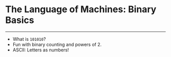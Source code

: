 # The Language of Machines: Binary Basics

---

- What is `101010`?
- Fun with binary counting and powers of 2.
- ASCII: Letters as numbers!
